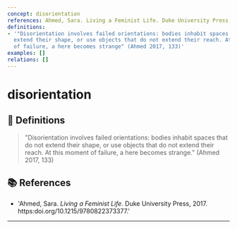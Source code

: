 ```yaml
---
concept: disorientation
references: Ahmed, Sara. Living a Feminist Life. Duke University Press, 2017. https://doi.org/10.1215/9780822373377.
definitions:
- '"Disorientation involves failed orientations: bodies inhabit spaces that do not
  extend their shape, or use objects that do not extend their reach. At this moment
  of failure, a here becomes strange" (Ahmed 2017, 133)'
examples: []
relations: []
---
```


# disorientation

## 📖 Definitions

> "Disorientation involves failed orientations: bodies inhabit spaces that do not extend their shape, or use objects that do not extend their reach. At this moment of failure, a here becomes strange." (Ahmed 2017, 133)

## 📚 References

- 'Ahmed, Sara. _Living a Feminist Life_. Duke University Press, 2017. https:doi.org/10.1215/9780822373377.'
---

<script src="https://giscus.app/client.js"
                data-repo="natesheehan/conceptcartography"
                data-repo-id="R_kgDOPB5QiQ"
                data-category="General"
                data-category-id="DIC_kwDOPB5Qic4CsAxd"
                data-mapping="pathname"
                data-strict="0"
                data-reactions-enabled="1"
                data-emit-metadata="0"
                data-input-position="bottom"
                data-theme="catppuccin_mocha"
                data-lang="en"
                crossorigin="anonymous"
                async>
        </script>
        
